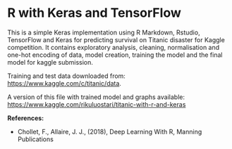 # R with Keras and TensorFlow

This is a simple Keras implementation using R Markdown, Rstudio, TensorFlow and Keras for predicting survival on Titanic disaster for Kaggle competition. It contains exploratory analysis, cleaning, normalisation and one-hot encoding  of data, model creation, training the model and the final model for kaggle submission.

Training and test data downloaded from: https://www.kaggle.com/c/titanic/data.

A version of this file with trained model and graphs available: https://www.kaggle.com/rikuluostari/titanic-with-r-and-keras

**References:**
- Chollet, F., Allaire, J. J., (2018), Deep Learning With R, Manning Publications

